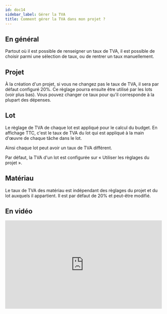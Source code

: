 ```yaml
---
id: doc14
sidebar_label: Gérer la TVA
title: Comment gérer la TVA dans mon projet ?
---
```



## En général

Partout où il est possible de renseigner un taux de TVA, il est possible de choisir parmi une sélection de taux, ou de rentrer un taux manuellement.

## Projet

À la création d'un projet, si vous ne changez pas le taux de TVA, il sera par défaut configuré 20%. Ce règlage pourra ensuite être utilisé par les lots (voir plus bas). Vous pouvez changer ce taux pour qu’il corresponde à la plupart des dépenses.

## Lot

Le règlage de TVA de chaque lot est appliqué pour le calcul du budget. En affichage TTC, c'est le taux de TVA du lot qui est appliqué à la main d'œuvre de chaque tâche dans le lot.

Ainsi chaque lot peut avoir un taux de TVA différent.

Par défaut, la TVA d'un lot est configurée sur «&nbsp;Utiliser les règlages du projet&nbsp;».

## Matériau

Le taux de TVA des matériau est indépendant des règlages du projet et du lot auxquels il appartient. Il est par défaut de 20% et peut-être modifié. 

## En vidéo

<div style="padding:56.25% 0 0 0;position:relative;"><iframe src="https://player.vimeo.com/video/298605126?color=ffffff&portrait=0" style="position:absolute;top:0;left:0;width:100%;height:100%;" frameborder="0" webkitallowfullscreen mozallowfullscreen allowfullscreen></iframe></div>
